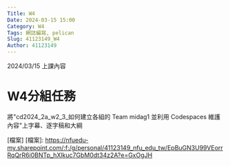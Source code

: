 ```yaml
---
Title: W4
Date: 2024-03-15 15:00
Category: W4
Tags: 網誌編寫, pelican
Slug: 41123149_W4
Author: 41123149
---
```


2024/03/15 上課內容

<!-- PELICAN_END_SUMMARY -->

# W4分組任務
將"cd2024_2a_w2_3_如何建立各組的 Team midag1 並利用 Codespaces 維護內容"上字幕、逐字稿和大綱

[檔案]
[檔案]: https://nfuedu-my.sharepoint.com/:f:/g/personal/41123149_nfu_edu_tw/EpBuGN3U99VEorrRqQrR6i0BNTp_hXlkuc7GbM0dt34z2A?e=GxOgJH